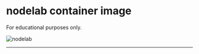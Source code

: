 # nodelab container image

For educational purposes only.

![nodelab](https://github.com/goffinet/nodelab/actions/workflows/main.yml/badge.svg)

---
